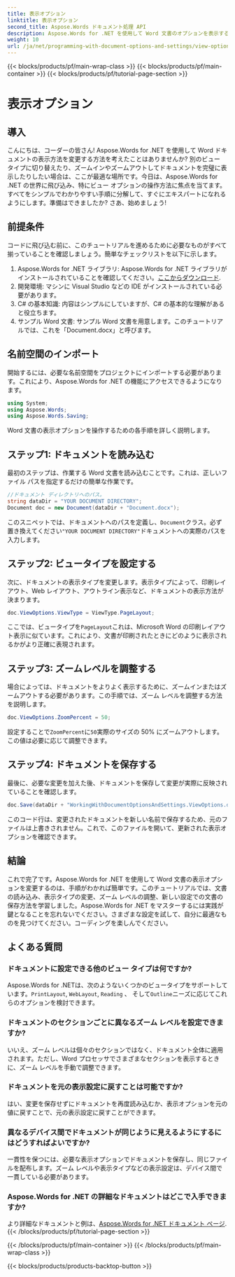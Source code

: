 ```yaml
---
title: 表示オプション
linktitle: 表示オプション
second_title: Aspose.Words ドキュメント処理 API
description: Aspose.Words for .NET を使用して Word 文書のオプションを表示する方法を学習します。このガイドでは、表示タイプの設定、ズーム レベルの調整、文書の保存について説明します。
weight: 10
url: /ja/net/programming-with-document-options-and-settings/view-options/
---
```


{{< blocks/products/pf/main-wrap-class >}}
{{< blocks/products/pf/main-container >}}
{{< blocks/products/pf/tutorial-page-section >}}

# 表示オプション

## 導入

こんにちは、コーダーの皆さん! Aspose.Words for .NET を使用して Word ドキュメントの表示方法を変更する方法を考えたことはありませんか? 別のビュー タイプに切り替えたり、ズームインやズームアウトしてドキュメントを完璧に表示したりしたい場合は、ここが最適な場所です。今日は、Aspose.Words for .NET の世界に飛び込み、特にビュー オプションの操作方法に焦点を当てます。すべてをシンプルでわかりやすい手順に分解して、すぐにエキスパートになれるようにします。準備はできましたか? さあ、始めましょう!

## 前提条件

コードに飛び込む前に、このチュートリアルを進めるために必要なものがすべて揃っていることを確認しましょう。簡単なチェックリストを以下に示します。

1.  Aspose.Words for .NET ライブラリ: Aspose.Words for .NET ライブラリがインストールされていることを確認してください。[ここからダウンロード](https://releases.aspose.com/words/net/).
2. 開発環境: マシンに Visual Studio などの IDE がインストールされている必要があります。
3. C# の基本知識: 内容はシンプルにしていますが、C# の基本的な理解があると役立ちます。
4. サンプル Word 文書: サンプル Word 文書を用意します。このチュートリアルでは、これを「Document.docx」と呼びます。

## 名前空間のインポート

開始するには、必要な名前空間をプロジェクトにインポートする必要があります。これにより、Aspose.Words for .NET の機能にアクセスできるようになります。

```csharp
using System;
using Aspose.Words;
using Aspose.Words.Saving;
```

Word 文書の表示オプションを操作するための各手順を詳しく説明します。

## ステップ1: ドキュメントを読み込む

最初のステップは、作業する Word 文書を読み込むことです。これは、正しいファイル パスを指定するだけの簡単な作業です。

```csharp
//ドキュメント ディレクトリへのパス。
string dataDir = "YOUR DOCUMENT DIRECTORY";
Document doc = new Document(dataDir + "Document.docx");
```

このスニペットでは、ドキュメントへのパスを定義し、`Document`クラス。必ず置き換えてください`"YOUR DOCUMENT DIRECTORY"`ドキュメントへの実際のパスを入力します。

## ステップ2: ビュータイプを設定する

次に、ドキュメントの表示タイプを変更します。表示タイプによって、印刷レイアウト、Web レイアウト、アウトライン表示など、ドキュメントの表示方法が決まります。

```csharp
doc.ViewOptions.ViewType = ViewType.PageLayout;
```

ここでは、ビュータイプを`PageLayout`これは、Microsoft Word の印刷レイアウト表示に似ています。これにより、文書が印刷されたときにどのように表示されるかがより正確に表現されます。

## ステップ3: ズームレベルを調整する

場合によっては、ドキュメントをよりよく表示するために、ズームインまたはズームアウトする必要があります。この手順では、ズーム レベルを調整する方法を説明します。

```csharp
doc.ViewOptions.ZoomPercent = 50;
```

設定することで`ZoomPercent`に`50`実際のサイズの 50% にズームアウトします。この値は必要に応じて調整できます。

## ステップ4: ドキュメントを保存する

最後に、必要な変更を加えた後、ドキュメントを保存して変更が実際に反映されていることを確認します。

```csharp
doc.Save(dataDir + "WorkingWithDocumentOptionsAndSettings.ViewOptions.docx");
```

このコード行は、変更されたドキュメントを新しい名前で保存するため、元のファイルは上書きされません。これで、このファイルを開いて、更新された表示オプションを確認できます。

## 結論

これで完了です。Aspose.Words for .NET を使用して Word 文書の表示オプションを変更するのは、手順がわかれば簡単です。このチュートリアルでは、文書の読み込み、表示タイプの変更、ズーム レベルの調整、新しい設定での文書の保存方法を学習しました。Aspose.Words for .NET をマスターするには実践が鍵となることを忘れないでください。さまざまな設定を試して、自分に最適なものを見つけてください。コーディングを楽しんでください。

## よくある質問

### ドキュメントに設定できる他のビュー タイプは何ですか?

 Aspose.Words for .NETは、次のようないくつかのビュータイプをサポートしています。`PrintLayout`, `WebLayout`, `Reading` 、 そして`Outline`ニーズに応じてこれらのオプションを検討できます。

### ドキュメントのセクションごとに異なるズーム レベルを設定できますか?

いいえ、ズーム レベルは個々のセクションではなく、ドキュメント全体に適用されます。ただし、Word プロセッサでさまざまなセクションを表示するときに、ズーム レベルを手動で調整できます。

### ドキュメントを元の表示設定に戻すことは可能ですか?

はい、変更を保存せずにドキュメントを再度読み込むか、表示オプションを元の値に戻すことで、元の表示設定に戻すことができます。

### 異なるデバイス間でドキュメントが同じように見えるようにするにはどうすればよいですか?

一貫性を保つには、必要な表示オプションでドキュメントを保存し、同じファイルを配布します。ズーム レベルや表示タイプなどの表示設定は、デバイス間で一貫している必要があります。

### Aspose.Words for .NET の詳細なドキュメントはどこで入手できますか?

より詳細なドキュメントと例は、[Aspose.Words for .NET ドキュメント ページ](https://reference.aspose.com/words/net/).
{{< /blocks/products/pf/tutorial-page-section >}}

{{< /blocks/products/pf/main-container >}}
{{< /blocks/products/pf/main-wrap-class >}}

{{< blocks/products/products-backtop-button >}}
